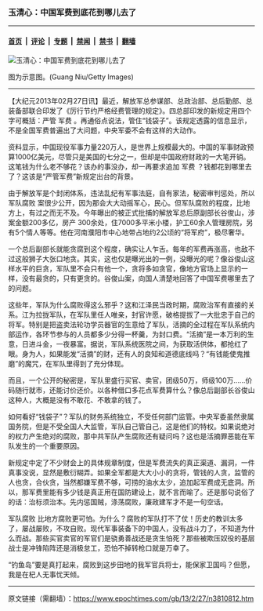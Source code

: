 ### 玉清心：中国军费到底花到哪儿去了

---

#### [首页](../../../..?n3810812) &nbsp;|&nbsp; [评论](../../../../../epoch-comment?n3810812) &nbsp;|&nbsp; [专题](../../../../../epoch-special?n3810812) &nbsp;|&nbsp; [禁闻](../../../../../epoch-news?n3810812) &nbsp;|&nbsp; [禁书](../../../../../books?n3810812) &nbsp;|&nbsp; [翻墙](https://github.com/gfw-breaker/nogfw/blob/master/README.md?n3810812)


<div><img alt="玉清心：中国军费到底花到哪儿去了" class="attachment-djy_600_400 size-djy_600_400 wp-post-image" src="https://i.epochtimes.com/assets/uploads/2013/02/1302272024512039-600x400.jpg"/>
<div class="caption">
 <p>
  图为示意图。(Guang Niu/Getty Images)
 </p>
</div></div><hr/><div class="post_content" id="artbody" itemprop="articleBody">
 <!-- article content begin -->
 <p>
  【大纪元2013年02月27日讯】最近，解放军总参谋部、总政治部、总后勤部、总装备部联合印发了《厉行节约严格经费管理的规定》。四总部印发的新规定用四个字可概括：严管
  <ok href="https://www.epochtimes.com/gb/tag/%E5%86%9B%E8%B4%B9.html">
   军费
  </ok>
  。再通俗点说法，管住“钱袋子”。该规定透露的信息显示，不是全国军费普遍出了大问题，中央军委不会有这样的大动作。
 </p>
 <p>
  资料显示，中国现役军事力量220万人，是世界上规模最大的。中国的军事财政预算1000亿美元，尽管只是美国的七分之一，但却是中国政府财政的一大笔开销。这笔钱为什么老不够花？该办的事没办，却一再要求追加
  <ok href="https://www.epochtimes.com/gb/tag/%E5%86%9B%E8%B4%B9.html">
   军费
  </ok>
  ？钱都花到哪里去了？这该是“严管军费”新规定出台的背景。
 </p>
 <p>
  由于解放军是个封闭体系，违法乱纪有军事法庭，自有家法，秘密审判惩处，所以
  <ok href="https://www.epochtimes.com/gb/tag/%E5%86%9B%E9%98%9F%E8%85%90%E8%B4%A5.html">
   军队腐败
  </ok>
  案很少公开，因为那会大大动摇军心，民心。但军队腐败的程度，比地方上，有过之而无不及。今年曝出的被正式批捕的解放军总后原副部长谷俊山，涉案金额200多亿，房产 300余处，住7000多平米小楼，护工60余人管理房院，另有5个情人等等。他在河南濮阳市中心地带占地约2公顷的“将军府”，极尽奢华。
 </p>
 <p>
  一个总后副部长就能贪腐到这个程度，确实让人乍舌。每年的军费再涨高，也敌不过这般狮子大张口地贪。其实，这也仅是曝光出的一例，没曝光的呢？像谷俊山这样水平的巨贪，军队里不会只有他一个，贪将多如贪官，像地方官场上显示的一样，没有最贪的，只有更贪的。谷俊山案，向国人清楚地回答了中国军费哪里去了的问题。
 </p>
 <p>
  这些年，军队为什么腐败得这么邪乎？这和江泽民当政时期，腐败治军有直接的关系。江为拉拢军队，在军队里任人唯亲，封官许愿，破格提拔了一大批忠于自己的将军。特别是把盗卖法轮功学员器官的生意给了军队，活摘的全过程在军队系统内部运作，各环节参与的人员都多少分得一杯羹，为封口费。“活摘”是一本万利的生意，日进斗金，一夜暴富。据说，军队系统医院之间，为获取活供体，都抢红了眼。身为人，如果能发“活摘”的财，还有人的良知和道德底线吗？“有钱能使鬼推磨”的魔咒，在军队里得到了充分体现。
 </p>
 <p>
  而且，一个公开的秘密是，军队里盛行买官、卖官，团级50万，师级100万……价码随行就市，还能讨价还价。以各种借口多花点军费算什么？像总后副部长谷俊山这种人，大概是没有不敢花、不敢拿的钱了。
 </p>
 <p>
  如何看好“钱袋子”？军队的财务系统独立，不受任何部门监管。中央军委虽然隶属国务院，但是不受全国人大监管，军队自己管自己，这是他们的特权。如果说绝对的权力产生绝对的腐败，那中共军队产生腐败还有疑问吗？这也是活摘罪恶能在军队发生的一个重要原因。
 </p>
 <p>
  新规定中定了不少财会上的具体规章制度，但是军费流失的真正渠道、漏洞，一件真事没说，显然是敷衍糊弄。如果全军都是大大小小的贪将，管钱的人贪，监管的人也贪，合伙贪，当然都嫌军费不够，可捞的油水太少，追加起军费成无底洞。所以，那军费里能有多少钱是真正用在国防建设上，就不言而喻了。还是那句说俗了的话：治标须治本。先内惩国贼，涤荡腐败，廉政建军才不是一句空话。
 </p>
 <p>
  <ok href="https://www.epochtimes.com/gb/tag/%E5%86%9B%E9%98%9F%E8%85%90%E8%B4%A5.html">
   军队腐败
  </ok>
  比地方腐败更可怕。为什么？腐败的军队打不了仗！历史的教训太多了，屡战屡败，不攻自败。现代军事装备下的中国人，没有战斗力了，不知道为什么而战。那些买官卖官的军官们是骁勇善战还是贪生怕死？那些被欺压奴役的基层战士是冲锋陷阵还是消极怠工，恐怕不掉转枪口就是万幸了。
 </p>
 <p>
  “钓鱼岛”要是真打起来，腐败到这步田地的我军官兵将士，能保家卫国吗？但愿，我是在杞人无事忧天倾。
 </p>
 <p>
  <!-- article content end -->
  <div id="below_article_ad">
  </div>
 </p>
</div>


---

原文链接（需翻墙）：https://www.epochtimes.com/gb/13/2/27/n3810812.htm